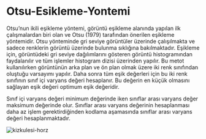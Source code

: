 # Otsu-Esikleme-Yontemi

  Otsu’nun ikili eşikleme yöntemi, görüntü eşikleme alanında yapılan ilk çalışmalardan biri olan ve Otsu (1979) tarafından önerilen eşikleme yöntemidir. Otsu yönteminde gri seviye görüntüler üzerinde çalışılmakta ve sadece renklerin görüntü üzerinde bulunma sıklığına bakılmaktadır. Eşikleme için, görüntüdeki gri seviye dağılımlarını gösteren görüntü histogramından faydalanılır ve tüm işlemler histogram dizisi üzerinden yapılır. Bu metot kullanılırken görüntünün arka plan ve ön plan olmak üzere iki renk sınıfından oluştuğu varsayımı yapılır. Daha sonra tüm eşik değerleri için bu iki renk sınıfının sınıf içi varyans değeri hesaplanır. Bu değerin en küçük olmasını sağlayan eşik değeri optimum eşik değeridir.    

  Sınıf içi varyans değeri minimum değerinde iken sınıflar arası varyans değer maksimum değerinde olur. Sınıflar arası varyans değerinin hesaplanması daha az işlem gerektirdiğinden kodlama aşamasında sınıflar arası varyans değeri hesaplanmaktadır. 
 
 

![kizkulesi-horz](https://user-images.githubusercontent.com/37310263/53898939-29874800-404a-11e9-8467-5d2efec3a746.jpg)
